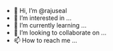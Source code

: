 - 👋 Hi, I’m @rajuseal
- 👀 I’m interested in ...
- 🌱 I’m currently learning ...
- 💞️ I’m looking to collaborate on ...
- 📫 How to reach me ...

<!---
rajuseal/rajuseal is a ✨ special ✨ repository because its `README.md` (this file) appears on your GitHub profile.
You can click the Preview link to take a look at your changes.
--->
